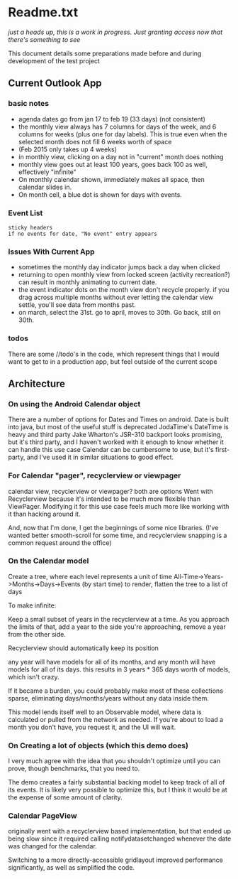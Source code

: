 # Readme.txt

*just a heads up, this is a work in progress. Just granting access now that there's something to see*

This document details some preparations made before and during development of the test project

## Current Outlook App
### basic notes
 - agenda dates go from jan 17 to feb 19 (33 days) (not consistent)
 - the monthly view always has 7 columns for days of the week, and 6 columns for weeks (plus one for day labels). This is true even when the selected month does not fill 6 weeks worth of space
 - (Feb 2015 only takes up 4 weeks)
 - in monthly view, clicking on a day not in "current" month does nothing
 - monthly view goes out at least 100 years, goes back 100 as well, effectively "infinite"
 - On monthly calendar shown, immediately makes all space, then calendar slides in.
 - On month cell, a blue dot is shown for days with events. 

### Event List
    sticky headers
    if no events for date, "No event" entry appears

### Issues With Current App
 - sometimes the monthly day indicator jumps back a day when clicked
 - returning to open monthly view from locked screen (activity recreation?) can result in monthly animating to current date.
 - the event indicator dots on the month view don't recycle properly. if you drag across multiple months without ever letting the calendar view settle, you'll see data from months past. 
 - on march, select the 31st. go to april, moves to 30th. Go back, still on 30th. 


### todos
There are some //todo's in the code, which represent things that I would want to get to in a production app, but feel outside of the current scope

## Architecture
### On using the Android Calendar object
There are a number of options for Dates and Times on android. 
Date is built into java, but most of the useful stuff is deprecated
JodaTime's DateTime is heavy and third party
Jake Wharton's JSR-310 backport looks promising, but it's third party, and I haven't worked with it enough to know whether it can handle this use case
Calendar can be cumbersome to use, but it's first-party, and I've used it in similar situations to good effect. 

### For Calendar "pager", recyclerview or viewpager
calendar view, recyclerview or viewpager?
both are options
Went with Recyclerview because it's intended to be much more flexible than ViewPager. Modifying it for this use case feels much more like working with it than hacking around it. 

And, now that I'm done, I get the beginnings of some nice libraries. (I've wanted better smooth-scroll for some time, and recyclerview snapping is a common request around the office)

### On the Calendar model
Create a tree, where each level represents a unit of time
All-Time->Years->Months->Days->Events (by start time)
to render, flatten the tree to a list of days

To make infinite: 

Keep a small subset of years in the recyclerview at a time. As you approach the limits of that, add a year to the side you're approaching, remove a year from the other side. 

Recyclerview should automatically keep its position

any year will have models for all of its months, and any month will have models for all of its days. this results in 3 years * 365 days worth of models, which isn't crazy.

If it became a burden, you could probably make most of these collections sparse, eliminating days/months/years without any data inside them. 

This model lends itself well to an Observable model, where data is calculated or pulled from the network as needed. If you're about to load a month you don't have, you request it, and the UI will wait. 

### On Creating a lot of objects (which this demo does)
I very much agree with the idea that you shouldn't optimize until you can prove, though benchmarks, that you need to. 

The demo creates a fairly substantial backing model to keep track of all of its events. It is likely very possible to optimize this, but I think it would be at the expense of some amount of clarity. 

### Calendar PageView
originally went with a recyclerview based implementation, but that ended up being slow since it required calling notifydatasetchanged whenever the date was changed for the calendar. 

Switching to a more directly-accessible gridlayout improved performance significantly, as well as simplified the code.
